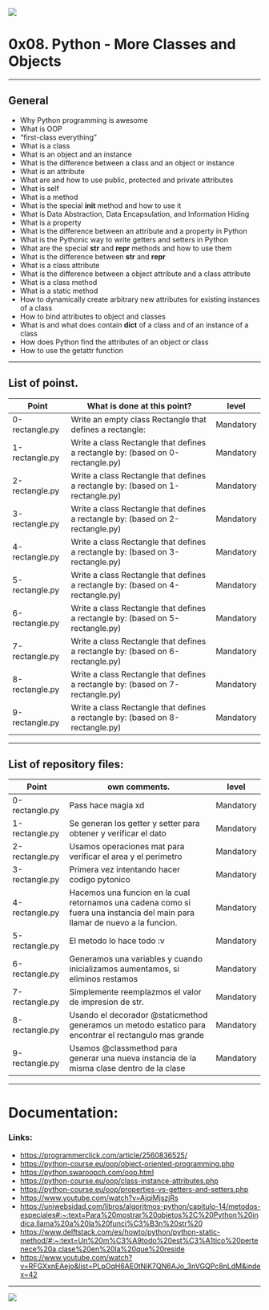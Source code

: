 ![](https://skillpaythebills.com/wp-content/uploads/2021/03/Object-Oriented-Programming.png)

# 0x08. Python - More Classes and Objects

------------

## General
- Why Python programming is awesome
- What is OOP
- “first-class everything”
- What is a class
- What is an object and an instance
- What is the difference between a class and an object or instance
- What is an attribute
- What are and how to use public, protected and private attributes
- What is self
- What is a method
- What is the special __init__ method and how to use it
- What is Data Abstraction, Data Encapsulation, and Information Hiding
- What is a property
- What is the difference between an attribute and a property in Python
- What is the Pythonic way to write getters and setters in Python
- What are the special __str__ and __repr__ methods and how to use them
- What is the difference between __str__ and __repr__
- What is a class attribute
- What is the difference between a object attribute and a class attribute
- What is a class method
- What is a static method
- How to dynamically create arbitrary new attributes for existing instances of a class
- How to bind attributes to object and classes
- What is and what does contain __dict__ of a class and of an instance of a class
- How does Python find the attributes of an object or class
- How to use the getattr function

------------

## List of poinst.

|  Point | What is done at this point? | level |
| ------------ | ------------ | ------------ |
| 0-rectangle.py | Write an empty class Rectangle that defines a rectangle: | Mandatory |
| 1-rectangle.py | Write a class Rectangle that defines a rectangle by: (based on 0-rectangle.py) | Mandatory |
| 2-rectangle.py | Write a class Rectangle that defines a rectangle by: (based on 1-rectangle.py) | Mandatory |
| 3-rectangle.py | Write a class Rectangle that defines a rectangle by: (based on 2-rectangle.py) | Mandatory |
| 4-rectangle.py | Write a class Rectangle that defines a rectangle by: (based on 3-rectangle.py) | Mandatory |
| 5-rectangle.py | Write a class Rectangle that defines a rectangle by: (based on 4-rectangle.py) | Mandatory |
| 6-rectangle.py | Write a class Rectangle that defines a rectangle by: (based on 5-rectangle.py) | Mandatory |
| 7-rectangle.py | Write a class Rectangle that defines a rectangle by: (based on 6-rectangle.py) | Mandatory |
| 8-rectangle.py | Write a class Rectangle that defines a rectangle by: (based on 7-rectangle.py) | Mandatory |
| 9-rectangle.py | Write a class Rectangle that defines a rectangle by: (based on 8-rectangle.py) | Mandatory |


------------

## List of repository files:

|  Point | own comments.  | level |
| ------------ | ------------ | ------------ |
| 0-rectangle.py | Pass hace magia xd | Mandatory |
| 1-rectangle.py | Se generan los getter y setter para obtener y verificar el dato | Mandatory |
| 2-rectangle.py | Usamos operaciones mat para verificar el area y el perimetro | Mandatory |
| 3-rectangle.py | Primera vez intentando hacer codigo pytonico | Mandatory |
| 4-rectangle.py | Hacemos una funcion en la cual retornamos una cadena como si fuera una instancia del main para llamar de nuevo a la funcion. | Mandatory |
| 5-rectangle.py | El metodo lo hace todo :v | Mandatory |
| 6-rectangle.py | Generamos una variables y cuando inicializamos aumentamos, si eliminos restamos | Mandatory |
| 7-rectangle.py | Simplemente reemplazmos el valor de impresion de str. | Mandatory |
| 8-rectangle.py | Usando el decorador @staticmethod generamos un metodo estatico para encontrar el rectangulo mas grande | Mandatory |
| 9-rectangle.py | Usamos @classmethod para generar una nueva instancia de la misma clase dentro de la clase | Mandatory |

------------

# Documentation:
### Links:

- https://programmerclick.com/article/2560836525/
- https://python-course.eu/oop/object-oriented-programming.php
- https://python.swaroopch.com/oop.html
- https://python-course.eu/oop/class-instance-attributes.php
- https://python-course.eu/oop/properties-vs-getters-and-setters.php
- https://www.youtube.com/watch?v=AjqiMjszjRs
- https://uniwebsidad.com/libros/algoritmos-python/capitulo-14/metodos-especiales#:~:text=Para%20mostrar%20objetos%2C%20Python%20indica,llama%20a%20la%20funci%C3%B3n%20str%20
- https://www.delftstack.com/es/howto/python/python-static-method/#:~:text=Un%20m%C3%A9todo%20est%C3%A1tico%20pertenece%20a,clase%20en%20la%20que%20reside
- https://www.youtube.com/watch?v=RFGXxnEAejo&list=PLpOqH6AE0tNiK7QN6AJo_3nVGQPc8nLdM&index=42

------------


![](https://scontent.fbog4-1.fna.fbcdn.net/v/t39.30808-6/271153206_3074657909465585_6907762404450913633_n.jpg?_nc_cat=105&_nc_rgb565=1&ccb=1-5&_nc_sid=730e14&_nc_ohc=Wm9imN7mxqAAX_DgRTy&_nc_ht=scontent.fbog4-1.fna&oh=00_AT9bMuywrpnZKR3yaTAPu-lqwQ0uJpFTGIYQPM2wabvWlg&oe=61EB1180)
